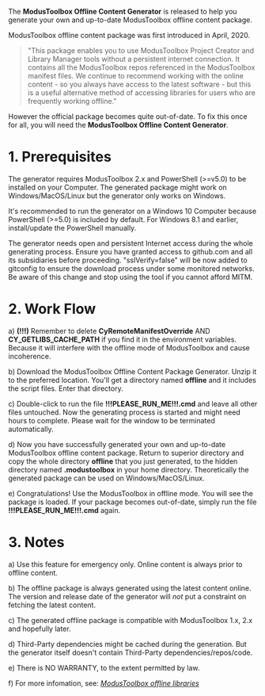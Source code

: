 The **ModusToolbox Offline Content Generator** is released to help you generate your own and up-to-date ModusToolbox offline content package.

ModusToolbox offline content package was first introduced in April, 2020. 
> "This package enables you to use ModusToolbox Project Creator and Library Manager tools without a persistent internet connection. It contains all the ModusToolbox repos referenced in the ModusToolbox manifest files. We continue to recommend working with the online content - so you always have access to the latest software - but this is a useful alternative method of accessing libraries for users who are frequently working offline."

However the official package becomes quite out-of-date. To fix this once for all, you will need the **ModusToolbox Offline Content Generator**.


# 1. Prerequisites

The generator requires ModusToolbox 2.x and PowerShell (>=v5.0) to be installed on your Computer. The generated package might work on Windows/MacOS/Linux but the generator only works on Windows.

It's recommended to run the generator on a Windows 10 Computer because PowerShell (>=5.0) is included by default. For Windows 8.1 and earlier, install/update the PowerShell manually.

The generator needs open and persistent Internet access during the whole generating process. Ensure you have granted access to github.com and all its subsidiaries before proceeding. "sslVerify=false" will be now added to gitconfig to ensure the download process under some monitored networks. Be aware of this change and stop using the tool if you cannot afford MITM.


# 2. Work Flow

a) **(!!!)** Remember to delete **CyRemoteManifestOverride** AND **CY_GETLIBS_CACHE_PATH** if you find it in the environment variables. Because it will interfere with the offline mode of ModusToolbox and cause incoherence.

b) Download the ModusToolbox Offline Content Package Generator. Unzip it to the preferred location. You'll get a directory named **offline** and it includes the script files. Enter that directory.

c) Double-click to run the file **!!!PLEASE_RUN_ME!!!.cmd** and leave all other files untouched. Now the generating process is started and might need hours to complete. Please wait for the window to be terminated automatically.

d) Now you have successfully generated your own and up-to-date ModusToolbox offline content package. Return to superior directory and copy the whole directory **offline** that you just generated, to the hidden directory named **.modustoolbox** in your home directory. Theoretically the generated package can be used on Windows/MacOS/Linux.

e) Congratulations! Use the ModusToolbox in offline mode. You will see the package is loaded. If your package becomes out-of-date, simply run the file **!!!PLEASE_RUN_ME!!!.cmd** again.


# 3. Notes

a) Use this feature for emergency only. Online content is always prior to offline content.

b) The offline package is always generated using the latest content online. The version and release date of the generator will *not* put a constraint on fetching the latest content.

c) The generated offline package is compatible with ModusToolbox 1.x, 2.x and hopefully later.

d) Third-Party dependencies might be cached during the generation. But the generator itself doesn't contain Third-Party dependencies/repos/code.

e) There is NO WARRANTY, to the extent permitted by law.

f) For more infomation, see: [*ModusToolbox offline libraries*](https://community.cypress.com/t5/Resource-Library/ModusToolbox-offline-libraries/ta-p/252288)

